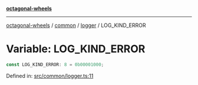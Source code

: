 [**octagonal-wheels**](../../../../../../README.md)

***

[octagonal-wheels](../../../../../../globals.md) / [common](../../../README.md) / [logger](../README.md) / LOG\_KIND\_ERROR

# Variable: LOG\_KIND\_ERROR

```ts
const LOG_KIND_ERROR: 8 = 0b00001000;
```

Defined in: [src/common/logger.ts:11](https://github.com/vrtmrz/octagonal-wheels/blob/main/src/common/logger.ts#L11)
